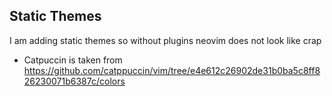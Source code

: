 ## Static Themes
I am adding static themes so without plugins neovim does not look like crap

- Catpuccin is taken from https://github.com/catppuccin/vim/tree/e4e612c26902de31b0ba5c8ff826230071b6387c/colors
